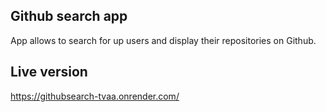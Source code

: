 ## Github search app

App allows to search for up users and display their repositories on Github.

## Live version

https://githubsearch-tvaa.onrender.com/
